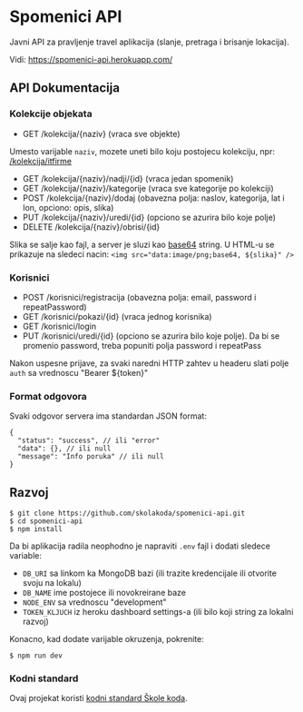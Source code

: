 # Spomenici API

Javni API za pravljenje travel aplikacija (slanje, pretraga i brisanje lokacija).

Vidi: https://spomenici-api.herokuapp.com/

## API Dokumentacija

### Kolekcije objekata

- GET /kolekcija/{naziv} (vraca sve objekte)

Umesto varijable `naziv`, mozete uneti bilo koju postojecu kolekciju, npr: [/kolekcija/itfirme](https://spomenici-api.herokuapp.com/kolekcija/itfirme)

- GET /kolekcija/{naziv}/nadji/{id} (vraca jedan spomenik)
- GET /kolekcija/{naziv}/kategorije (vraca sve kategorije po kolekciji)
- POST /kolekcija/{naziv}/dodaj (obavezna polja: naslov, kategorija, lat i lon, opciono: opis, slika)
- PUT /kolekcija/{naziv}/uredi/{id} (opciono se azurira bilo koje polje)
- DELETE /kolekcija/{naziv}/obrisi/{id}

Slika se salje kao fajl, a server je sluzi kao [base64](https://stackoverflow.com/questions/8499633/how-to-display-base64-images-in-html) string. U HTML-u se prikazuje na sledeci nacin: `<img src="data:image/png;base64, ${slika}" />`

### Korisnici

- POST /korisnici/registracija (obavezna polja: email, password i repeatPassword)
- GET /korisnici/pokazi/{id} (vraca jednog korisnika)
- GET /korisnici/login
- PUT /korisnici/uredi/{id} (opciono se azurira bilo koje polje). Da bi se promenio password, treba popuniti polja password i repeatPass

Nakon uspesne prijave, za svaki naredni HTTP zahtev u headeru slati polje `auth` sa vrednoscu "Bearer ${token}"

### Format odgovora

Svaki odgovor servera ima standardan JSON format:

```
{
  "status": "success", // ili "error"
  "data": {}, // ili null
  "message": "Info poruka" // ili null
}
```

## Razvoj

```
$ git clone https://github.com/skolakoda/spomenici-api.git
$ cd spomenici-api
$ npm install
```

Da bi aplikacija radila neophodno je napraviti `.env` fajl i dodati sledece variable:

- `DB_URI` sa linkom ka MongoDB bazi (ili trazite kredencijale ili otvorite svoju na lokalu)
- `DB_NAME` ime postojece ili novokreirane baze
- `NODE_ENV` sa vrednoscu "development"
- `TOKEN_KLJUCH` iz heroku dashboard settings-a (ili bilo koji string za lokalni razvoj)

Konacno, kad dodate varijable okruzenja, pokrenite:

```
$ npm run dev
```

### Kodni standard

Ovaj projekat koristi [kodni standard Škole koda](https://github.com/skolakoda/kodni-standard).
